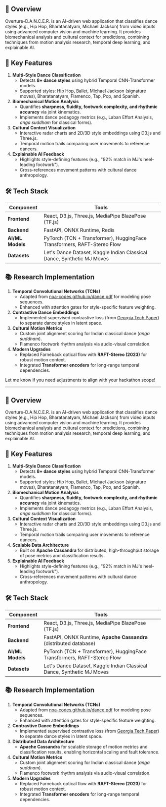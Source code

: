 ## 📜 **Overview**

Overture-D.A.N.C.E.R. is an AI-driven web application that classifies dance styles (e.g., Hip Hop, Bharatanatyam, Michael Jackson) from video inputs using advanced computer vision and machine learning. It provides biomechanical analysis and cultural context for predictions, combining techniques from motion analysis research, temporal deep learning, and explainable AI.

## 🎯 **Key Features**

1. **Multi-Style Dance Classification**
    - Detects **8+ dance styles** using hybrid Temporal CNN-Transformer models.
    - Supported styles: Hip Hop, Ballet, Michael Jackson (signature moves), Bharatanatyam, Flamenco, Tap, Pop, and Spanish.
1. **Biomechanical Motion Analysis**
    - Quantifies **sharpness, fluidity, footwork complexity, and rhythmic accuracy** via joint kinematics.
    - Implements dance pedagogy metrics (e.g., Laban Effort Analysis, *anga suddham* for classical forms).
1. **Cultural Context Visualization**
    - Interactive radar charts and 2D/3D style embeddings using D3.js and Three.js.
    - Temporal motion trails comparing user movements to reference dancers.
1. **Explainable AI Feedback**
    - Highlights style-defining features (e.g., "92% match in MJ's heel-leading footwork").
    - Cross-references movement patterns with cultural dance anthropology.

## 🛠️ **Tech Stack**

| **Component**    | **Tools**                                                               |
| ---------------- | ----------------------------------------------------------------------- |
| **Frontend**     | React, D3.js, Three.js, MediaPipe BlazePose (TF.js)                     |
| **Backend**      | FastAPI, ONNX Runtime, Redis                                            |
| **AI/ML Models** | PyTorch (TCN + Transformer), HuggingFace Transformers, RAFT-Stereo Flow |
| **Datasets**     | Let's Dance Dataset, Kaggle Indian Classical Dance, Synthetic MJ Moves  |

## 📚 **Research Implementation**

1. **Temporal Convolutional Networks (TCNs)**
    - Adapted from [noa-codes.github.io/dance.pdf](https://noa-codes.github.io/dance.pdf) for modeling pose sequences.
    - Enhanced with attention gates for style-specific feature weighting.
1. **Contrastive Dance Embeddings**
    - Implemented supervised contrastive loss (from [Georgia Tech Paper](https://sites.cc.gatech.edu/cpl/projects/dance/paper.pdf)) to separate dance styles in latent space.
1. **Cultural Motion Metrics**
    - Custom joint alignment scoring for Indian classical dance (*anga suddham*).
    - Flamenco footwork rhythm analysis via audio-visual correlation.
1. **Modern Upgrades**
    - Replaced Farneback optical flow with **RAFT-Stereo (2023)** for robust motion context.
    - Integrated **Transformer encoders** for long-range temporal dependencies.

Let me know if you need adjustments to align with your hackathon scope!

---

## 📜 Overview

Overture-D.A.N.C.E.R. is an AI-driven web application that classifies dance styles (e.g., Hip Hop, Bharatanatyam, Michael Jackson) from video inputs using advanced computer vision and machine learning. It provides biomechanical analysis and cultural context for predictions, combining techniques from motion analysis research, temporal deep learning, and explainable AI.

## 🎯 Key Features

1. **Multi-Style Dance Classification**
    - Detects **8+ dance styles** using hybrid Temporal CNN-Transformer models.
    - Supported styles: Hip Hop, Ballet, Michael Jackson (signature moves), Bharatanatyam, Flamenco, Tap, Pop, and Spanish.
1. **Biomechanical Motion Analysis**
    - Quantifies **sharpness, fluidity, footwork complexity, and rhythmic accuracy** via joint kinematics.
    - Implements dance pedagogy metrics (e.g., Laban Effort Analysis, *anga suddham* for classical forms).
1. **Cultural Context Visualization**
    - Interactive radar charts and 2D/3D style embeddings using D3.js and Three.js.
    - Temporal motion trails comparing user movements to reference dancers.
1. **Scalable Data Architecture**
    - Built on **Apache Cassandra** for distributed, high-throughput storage of pose metrics and classification results.
1. **Explainable AI Feedback**
    - Highlights style-defining features (e.g., "92% match in MJ's heel-leading footwork").
    - Cross-references movement patterns with cultural dance anthropology.

## 🛠️ Tech Stack

| **Component**    | **Tools**                                                               |
| ---------------- | ----------------------------------------------------------------------- |
| **Frontend**     | React, D3.js, Three.js, MediaPipe BlazePose (TF.js)                     |
| **Backend**      | FastAPI, ONNX Runtime, **Apache Cassandra** (distributed database)      |
| **AI/ML Models** | PyTorch (TCN + Transformer), HuggingFace Transformers, RAFT-Stereo Flow |
| **Datasets**     | Let's Dance Dataset, Kaggle Indian Classical Dance, Synthetic MJ Moves  |

## 📚 Research Implementation

1. **Temporal Convolutional Networks (TCNs)**
    - Adapted from [noa-codes.github.io/dance.pdf](https://noa-codes.github.io/dance.pdf) for modeling pose sequences.
    - Enhanced with attention gates for style-specific feature weighting.
1. **Contrastive Dance Embeddings**
    - Implemented supervised contrastive loss (from [Georgia Tech Paper](https://sites.cc.gatech.edu/cpl/projects/dance/paper.pdf)) to separate dance styles in latent space.
1. **Distributed Data Architecture**
    - **Apache Cassandra** for scalable storage of motion metrics and classification results, enabling horizontal scaling and fault tolerance.
1. **Cultural Motion Metrics**
    - Custom joint alignment scoring for Indian classical dance (*anga suddham*).
    - Flamenco footwork rhythm analysis via audio-visual correlation.
1. **Modern Upgrades**
    - Replaced Farneback optical flow with **RAFT-Stereo (2023)** for robust motion context.
    - Integrated **Transformer encoders** for long-range temporal dependencies.
